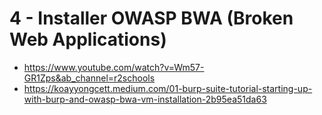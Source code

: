 # 4 - Installer OWASP BWA  (Broken Web Applications)
- https://www.youtube.com/watch?v=Wm57-GR1Zps&ab_channel=r2schools
- https://koayyongcett.medium.com/01-burp-suite-tutorial-starting-up-with-burp-and-owasp-bwa-vm-installation-2b95ea51da63
